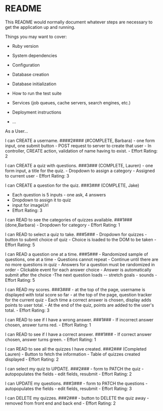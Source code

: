 # README

This README would normally document whatever steps are necessary to get the
application up and running.

Things you may want to cover:

* Ruby version

* System dependencies

* Configuration

* Database creation

* Database initialization

* How to run the test suite

* Services (job queues, cache servers, search engines, etc.)

* Deployment instructions

* ...

As a User...

I can CREATE a username. ####2#### (#COMPLETE, Barbara)
    - one form input, one submit button
    - POST request to server to create that user
    - In controller, CREATE action, validation of name having to exist. 
    - Effort Rating: 2
    

I can CREATE a quiz with questions. ###3### (COMPLETE, Lauren)
    - one form input, a title for the quiz.
    - Dropdown to assign a category
    - Assigned to current user
    - Effort Rating: 3
 

I can CREATE a question for the quiz. ###3### (COMPLETE, Jake)
   - Each question is 5 inputs - one ask, 4 answers
   - Dropdown to assign it to quiz
   - input for imageUrl
   - Effort Rating: 3

I can READ to see the categories of quizzes available. ###1###(done,Barbara)
    - Dropdown for category
    - Effort Rating: 1

I can READ to select a quiz to take. ###5###
    - Dropdown for quizzes
    - button to submit choice of quiz
    - Choice is loaded to the DOM to be taken
    - Effort Rating: 5

I can READ a question one at a time. ###5###
    - Randomized sample of questions, one at a time
    - Questions cannot repeat
    - Continue until there are no more questions in quiz
    - Answers for a question must be randomized in order
    - Clickable event for each answer choice
    - Answer is automatically submit after the choice
    -The next question loads
    -- stretch goals - sounds
    - Effort Rating: 5

I can READ my scores. ###3###
    - at the top of the page, username is displayed with total score so far
    - at the top of the page, question tracker for the current quiz
    - Each time a correct answer is chosen, display adds points to user total.
    - At the end of the quiz, points are added to the user's total. 
    - Effort Rating: 3

I can READ to see if I have a wrong answer. ###1###
    - If incorrect answer chosen, answer turns red.
    - Effort Rating: 1

I can READ to see if I have a correct answer. ###1###
    - If correct answer chosen, answer turns green.
    - Effort Rating: 1

I can READ to see all the quizzes I have created. ###2### (Completed Lauren)
    - Button to fetch the information
    - Table of quizzes created displayed
    - Effort Rating: 2

I can select my quiz to UPDATE. ###2###
    - form to PATCH the quiz
    - autopopulates the fields
    - edit fields, resubmit
    - Effort Rating: 2

I can UPDATE my questions. ###3###
    - form to PATCH the questions
    - autopopulates the fields
    - edit fields, resubmit
    - Effort Rating: 3

I can DELETE my quizzes. ###2###
    - button to DELETE the quiz away
    - removed from front end and back end
    - Effort Rating: 2